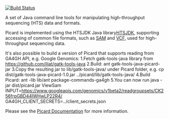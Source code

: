 [![Build Status](https://travis-ci.org/broadinstitute/picard.svg?branch=master)](https://travis-ci.org/broadinstitute/picard)

A set of Java command line tools for manipulating high-throughput sequencing (HTS) data and formats.  

Picard is implemented using the HTSJDK Java library[HTSJDK][1], supporting
accessing of common file formats, such as [SAM][2] and [VCF][3], used for high-throughput
sequencing data.  

It's also possible to build a version of Picard that supports reading from
GA4GH API, e.g. Google Genomics:
1.Fetch gatk-tools-java library from https://github.com/iliat/gatk-tools-java
2.Build: ant gatk-tools-java-picard-jar
3.Copy the resulting jar to lib/gatk-tools-java/ under Picard folder, e.g.
cp dist/gatk-tools-java-picard-1.0.jar ../picard/lib/gatk-tools-java/
4.Build Picard: ant -lib lib/ant package-commands-ga4gh
5.You can now run 
java -jar dist/picard.jar ViewSam \
INPUT=https://www.googleapis.com/genomics/v1beta2/readgroupsets/CK256frpGBD44IWHwLP22R4/ \
GA4GH_CLIENT_SECRETS=../client_secrets.json

Please see the [Picard Documentation](http://broadinstitute.github.io/picard) for more information.

[1]: http://github.com/samtools/htsjdk
[2]: http://samtools.sourceforge.net
[3]: http://vcftools.sourceforge.net/specs.html
